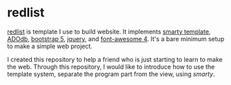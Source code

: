 # redlist

[redlist](https://github.com/pujangga123/redlist) is template I use to build website. It implements [smarty template](https://smarty.net), [ADOdb](https://adodb.org), [bootstrap 5](https://getbootstrap.com), [jquery](https://jquery.com), and [font-awesome 4](https://fontawesome.com/v4.7/icons/). It's a bare minimum setup to make a simple web project.

I created this repository to help a friend who is just starting to learn to make the web. Through this repository, I would like to introduce how to use the template system, separate the program part from the view, using _smarty_.